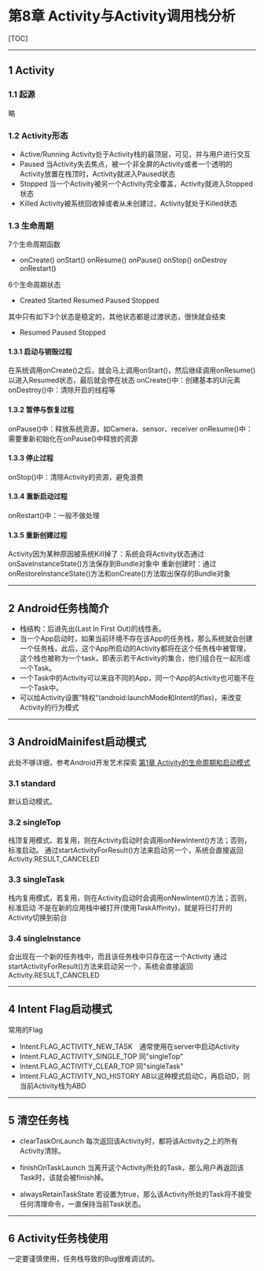 ﻿# 第8章 Activity与Activity调用栈分析

[TOC]

----------


## 1 Activity

### 1.1 起源

略

### 1.2 Activity形态

* Active/Running
Activity处于Activity栈的最顶层，可见，并与用户进行交互
* Paused
当Activity失去焦点，被一个非全屏的Activity或者一个透明的Activity放置在栈顶时，Activity就进入Paused状态
* Stopped
当一个Activity被另一个Activity完全覆盖，Activity就进入Stopped状态
* Killed
Activity被系统回收掉或者从未创建过，Activity就处于Killed状态

### 1.3 生命周期

7个生命周期函数

* onCreate() onStart() onResume() onPause() onStop() onDestroy onRestart()

6个生命周期状态

* Created Started Resumed Paused Stopped

其中只有如下3个状态是稳定的，其他状态都是过渡状态，很快就会结束

* Resumed Paused Stopped

#### 1.3.1 启动与销毁过程

在系统调用onCreate()之后，就会马上调用onStart()，然后继续调用onResume()以进入Resumed状态，最后就会停在状态
onCreate()中：创建基本的UI元素
onDestroy()中：清除开启的线程等

#### 1.3.2 暂停与恢复过程

onPause()中：释放系统资源，如Camera、sensor、receiver
onResume()中：需要重新初始化在onPause()中释放的资源

#### 1.3.3 停止过程

onStop()中：清除Activity的资源，避免浪费

#### 1.3.4 重新启动过程

onRestart()中：一般不做处理

#### 1.3.5 重新创建过程

Activity因为某种原因被系统Kill掉了：系统会将Activity状态通过onSaveInstanceState()方法保存到Bundle对象中
重新创建时：通过onRestoreInstanceState()方法和onCreate()方法取出保存的Bundle对象

----------


## 2 Android任务栈简介

* 栈结构：后进先出(Last In First Out)的线性表。
* 当一个App启动时，如果当前环境不存在该App的任务栈，那么系统就会创建一个任务栈，此后，这个App所启动的Activity都将在这个任务栈中被管理，这个栈也被称为一个task，即表示若干Activity的集合，他们组合在一起形成一个Task。
* 一个Task中的Activity可以来自不同的App，同一个App的Activity也可能不在一个Task中。
* 可以给Activity设置”特权“(android:launchMode和Intent的flas)，来改变Activity的行为模式

----------


## 3 AndroidMainifest启动模式

此处不够详细，参考Android开发艺术探索 [第1章 Activity的生命周期和启动模式][1]

### 3.1 standard  

默认启动模式。

### 3.2 singleTop

栈顶复用模式。若复用，则在Activity启动时会调用onNewIntent()方法；否则，标准启动。
通过startActivityForResult()方法来启动另一个，系统会直接返回Activity.RESULT_CANCELED

### 3.3 singleTask

栈内复用模式，若复用，则在Activity启动时会调用onNewIntent()方法；否则，标准启动
不是在新的应用栈中被打开(使用TaskAffinity)，就是将已打开的Activity切换到前台

### 3.4 singlelnstance

会出现在一个新的任务栈中，而且该任务栈中只存在这一个Activity
通过startActivityForResult()方法来启动另一个，系统会直接返回Activity.RESULT_CANCELED

----------


## 4 Intent Flag启动模式

常用的Flag

* Intent.FLAG_ACTIVITY_NEW_TASK　通常使用在server中启动Activity
* Intent.FLAG_ACTIVITY_SINGLE_TOP 同"singleTop"
* Intent.FLAG_ACTIVITY_CLEAR_TOP 同"singleTask"
* Intent.FLAG_ACTIVITY_NO_HISTORY AB以这种模式启动C，再启动D，则当前Activity栈为ABD


----------


## 5 清空任务栈

* clearTaskOnLaunch
每次返回该Activity时，都将该Activity之上的所有Activity清除。

* finishOnTaskLaunch
当离开这个Activity所处的Task，那么用户再返回该Task时，该就会被finish掉。
    
* alwaysRetainTaskState
若设置为true，那么该Activity所处的Task将不接受任何清理命令，一直保持当前Task状态。

----------


## 6 Activity任务栈使用

一定要谨慎使用，任务栈导致的Bug很难调试的。


  [1]: https://github.com/LuckyTerry/ReadingNotes/blob/master/Android%E5%BC%80%E5%8F%91%E8%89%BA%E6%9C%AF%E6%8E%A2%E7%B4%A2/%E7%AC%AC1%E7%AB%A0%20Activity%E7%9A%84%E7%94%9F%E5%91%BD%E5%91%A8%E6%9C%9F%E5%92%8C%E5%90%AF%E5%8A%A8%E6%A8%A1%E5%BC%8F.md